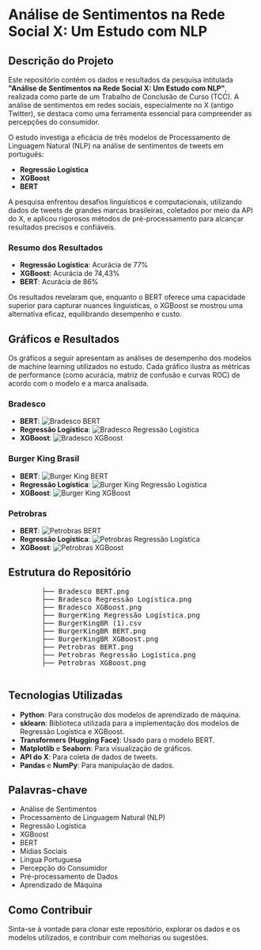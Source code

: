 <!DOCTYPE html>
<html>
<head>
    <meta charset="UTF-8">
    <meta name="viewport" content="width=device-width, initial-scale=1.0">
    
</head>
<body>
    <h1>Análise de Sentimentos na Rede Social X: Um Estudo com NLP</h1>
    <h2>Descrição do Projeto</h2>
    <p>Este repositório contém os dados e resultados da pesquisa intitulada <strong>"Análise de Sentimentos na Rede Social X: Um Estudo com NLP"</strong>, realizada como parte de um Trabalho de Conclusão de Curso (TCC). A análise de sentimentos em redes sociais, especialmente no X (antigo Twitter), se destaca como uma ferramenta essencial para compreender as percepções do consumidor. </p>
    <p> O estudo investiga a eficácia de três modelos de Processamento de Linguagem Natural (NLP) na análise de sentimentos de tweets em português: </p>
    <ul>
        <li><strong>Regressão Logística</strong></li>
        <li><strong>XGBoost</strong></li>
        <li><strong>BERT</strong></li>
    </ul>
    <p>A pesquisa enfrentou desafios linguísticos e computacionais, utilizando dados de tweets de grandes marcas brasileiras, coletados por meio da API do X, e aplicou rigorosos métodos de pré-processamento para alcançar resultados precisos e confiáveis. </p>
    <h3>Resumo dos Resultados</h3>
    <ul>
        <li><strong>Regressão Logística</strong>: Acurácia de 77%</li>
        <li><strong>XGBoost</strong>: Acurácia de 74,43%</li>
        <li><strong>BERT</strong>: Acurácia de 86%</li>
    </ul>
    <p> Os resultados revelaram que, enquanto o BERT oferece uma capacidade superior para capturar nuances linguísticas, o XGBoost se mostrou uma alternativa eficaz, equilibrando desempenho e custo.</p>
    <h2>Gráficos e Resultados</h2>
    <p> Os gráficos a seguir apresentam as análises de desempenho dos modelos de machine learning utilizados no estudo. Cada gráfico ilustra as métricas de performance (como acurácia, matriz de confusão e curvas ROC) de acordo com o modelo e a marca analisada.</p>
<h3>Bradesco</h3>
    <ul>
        <li><strong>BERT</strong>: <img src="./Bradesco BERT.png" alt="Bradesco BERT" /></li>
        <li><strong>Regressão Logística</strong>: <img src="./Bradesco Regressão Logística.png" alt="Bradesco Regressão Logística" /></li>
        <li><strong>XGBoost</strong>: <img src="./Bradesco XGBoost.png" alt="Bradesco XGBoost" /></li>
    </ul>
    <h3>Burger King Brasil</h3>
    <ul>
        <li><strong>BERT</strong>: <img src="./BurgerKingBR BERT.png" alt="Burger King BERT" /></li>
        <li><strong>Regressão Logística</strong>: <img src="./BurgerKing Regressão Logística.png" alt="Burger King Regressão Logística" /></li>
        <li><strong>XGBoost</strong>: <img src="./BurgerKingBR XGBoost.png" alt="Burger King XGBoost" /></li>
    </ul>
    <h3>Petrobras</h3>
    <ul>
        <li><strong>BERT</strong>: <img src="./Petrobras BERT.png" alt="Petrobras BERT" /></li>
        <li><strong>Regressão Logística</strong>: <img src="./Petrobras Regressão Logística.png" alt="Petrobras Regressão Logística" /></li>
        <li><strong>XGBoost</strong>: <img src="./Petrobras XGBoost.png" alt="Petrobras XGBoost" /></li>
    </ul>
    <h2>Estrutura do Repositório</h2>
    <pre>
        ├── Bradesco BERT.png
        ├── Bradesco Regressão Logística.png
        ├── Bradesco XGBoost.png
        ├── BurgerKing Regressão Logística.png
        ├── BurgerKingBR (1).csv
        ├── BurgerKingBR BERT.png
        ├── BurgerKingBR XGBoost.png
        ├── Petrobras BERT.png
        ├── Petrobras Regressão Logística.png
        ├── Petrobras XGBoost.png
    </pre>
    <h2>Tecnologias Utilizadas</h2>
    <ul>
        <li><strong>Python</strong>: Para construção dos modelos de aprendizado de máquina.</li>
        <li><strong>sklearn</strong>: Biblioteca utilizada para a implementação dos modelos de Regressão Logística e XGBoost.</li>
        <li><strong>Transformers (Hugging Face)</strong>: Usado para o modelo BERT.</li>
        <li><strong>Matplotlib</strong> e <strong>Seaborn</strong>: Para visualização de gráficos.</li>
        <li><strong>API do X</strong>: Para coleta de dados de tweets.</li>
        <li><strong>Pandas</strong> e <strong>NumPy</strong>: Para manipulação de dados.</li>
    </ul>
    <h2>Palavras-chave</h2>
    <ul>
        <li>Análise de Sentimentos</li>
        <li>Processamento de Linguagem Natural (NLP)</li>
        <li>Regressão Logística</li>
        <li>XGBoost</li>
        <li>BERT</li>
        <li>Mídias Sociais</li>
        <li>Língua Portuguesa</li>
        <li>Percepção do Consumidor</li>
        <li>Pré-processamento de Dados</li>
        <li>Aprendizado de Máquina</li>
    </ul>
    <h2>Como Contribuir</h2>
    <p>
        Sinta-se à vontade para clonar este repositório, explorar os dados e os modelos utilizados, e contribuir com melhorias ou sugestões.
    </p>
</body>
</html>
